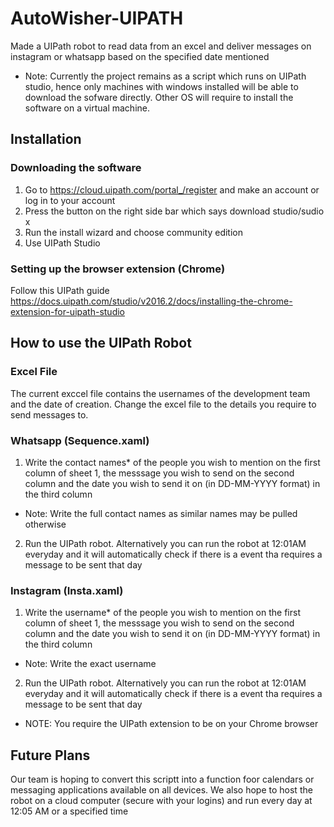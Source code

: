 # AutoWisher-UIPATH 
Made a UIPath robot to read data from an excel and deliver messages on instagram or whatsapp based on the specified date mentioned
* Note: Currently the project remains as a script which runs on UIPath studio, hence only machines with windows installed will be able to download the sofware directly. Other OS will require to install the software on a virtual machine. 

## Installation
### Downloading the software
1. Go to https://cloud.uipath.com/portal_/register and make an account or log in to your account
2. Press the button on the right side bar which says download studio/sudio x
3. Run the install wizard and choose community edition
4. Use UIPath Studio

### Setting up the browser extension (Chrome)
Follow this UIPath guide
https://docs.uipath.com/studio/v2016.2/docs/installing-the-chrome-extension-for-uipath-studio

## How to use the UIPath Robot
### Excel File 
The current exccel file contains the usernames of the development team and the date of creation. Change the excel file to the details you require to send messages to.

### Whatsapp (Sequence.xaml)
1. Write the contact names* of the people you wish to mention on the first column of sheet 1, the messsage you wish to send on the second column and the date you wish to send it on (in DD-MM-YYYY format) in the third column
* Note: Write the full contact names as similar names may be pulled otherwise
2. Run the UIPath robot. Alternatively you can run the robot at 12:01AM everyday and it will automatically check if there is a event tha requires a message to be sent that day

### Instagram (Insta.xaml)
1. Write the username* of the people you wish to mention on the first column of sheet 1, the messsage you wish to send on the second column and the date you wish to send it on (in DD-MM-YYYY format) in the third column
* Note: Write the exact username
2. Run the UIPath robot. Alternatively you can run the robot at 12:01AM everyday and it will automatically check if there is a event tha requires a message to be sent that day

* NOTE: You require the UIPath extension to be on your Chrome browser 

## Future Plans
Our team is hoping to convert this scriptt into a function foor calendars or messaging applications available on all devices. 
We also hope to host the robot on a cloud computer (secure with your logins) and run every day at 12:05 AM or a specified time


